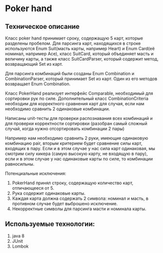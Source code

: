 # Poker hand 
## Техническое описание

Класс poker hand принимает сроку, содержащую 5 карт, которые разделены пробелом. 
Для парсинга карт, находящихся в строке используются Enum Suit(масть карты, например Heart) 
и Enum Card(её номинал, например Ace), класс SuitCard, который объединяет масть и величину карты, 
а также класс SuitCardParser, который содержит метод, возвращающий Set из карт.

Для парсинга комбинаций были созданы Enum Combination и CombinationParser, который принимает 
Set из карт. Один из его методов возвращает Enum Combination.

Класс PokerHand реализует интерфейс Comparable, необходимый для сортировки рук по силе. 
Дополнительный класс CombinationCriteria необходим для корректного сравнения карт для случая, 
если нам необходимо сравнить 2 одинаковые комбинации.

Написаны unit-тесты для проверки распознавания всех комбинаций и для проверки корректности сортировки (разобран самый 
сложный случай, когда нужно отсортировать комбинации 2 пары) 

Например нам необходимо сравнить 2 руки, имеющие одинаковую комбинацию pair, вторым критерием будет сравнение силы 
карт, входящих в пару. Если и в этом случае у нас сила карт одинаковая, мы смотрим силу кикера (самую высокую карту,
не входящую в пару), если и в этом случае 
у нас одинаковые карты по силе, то комбинации равносильны.

Потенциальные исключения:

1. PokerHand принял строку, содержащую количество карт, отличающееся от 5.
2. Рука содержит одинаковые карты.
3. Каждая карта должна содержать 2 символа: номинал и масть, в противном случае будет выброшено исключение.
4. Некорректные символы для парсинга масти и номинала карты.

## Используемые технологии:
1) java 8
2) JUnit
3) Lombok
